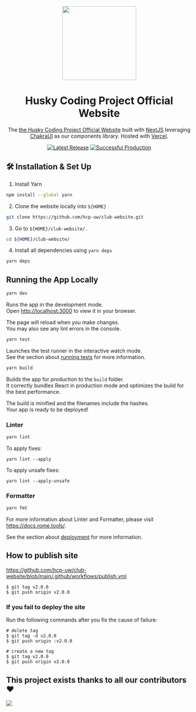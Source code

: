 <div align="center">

<img src="https://firebasestorage.googleapis.com/v0/b/hcp-uw.appspot.com/o/Logos%2Fclubwebsite.jpg?alt=media&token=c99bd945-8ba0-440f-bbd1-d02ba98b82a4" width="200">

# Husky Coding Project Official Website

The [the Husky Coding Project Official Website](https://hcp-uw.vercel.app/home) built with [NextJS](https://nextjs.org/) leveraging [ChakraUI](https://chakra-ui.com/) as our components library. Hosted with [Vercel](https://vercel.com/).

<a href="https://github.com/hcp-uw/club-website"><img alt="Latest Release" src="https://img.shields.io/badge/latest-v2.0.0-brightgreen"></a>
<a href="https://hcp-uw.vercel.app/home"><img alt="Successful Production" src="https://img.shields.io/badge/production-success-brightgreen"></a>

</div>

## 🛠 Installation & Set Up 

1) Install Yarn
```sh
npm install --global yarn
```
2) Clone the website locally into `${HOME}`
```sh
git clone https://github.com/hcp-uw/club-website.git
```
3) Go to `${HOME}/club-website/.`
```sh
cd ${HOME}/club-website/
```
4) Install all dependencies using `yarn deps`
```sh
yarn deps
```

## Running the App Locally 

```sh
yarn dev
```

Runs the app in the development mode.\
Open [http://localhost:3000](http://localhost:3000) to view it in your browser.

The page will reload when you make changes.\
You may also see any lint errors in the console.

```sh
yarn test
```

Launches the test runner in the interactive watch mode.\
See the section about [running tests](https://facebook.github.io/create-react-app/docs/running-tests) for more information.

```sh
yarn build
```

Builds the app for production to the `build` folder.\
It correctly bundles React in production mode and optimizes the build for the best performance.

The build is minified and the filenames include the hashes.\
Your app is ready to be deployed!

### Linter

```sh
yarn lint
```

To apply fixes:

```shell
yarn lint --apply
```

To apply unsafe fixes:

```shell
yarn lint --apply-unsafe
```

### Formatter

```sh
yarn fmt
```

For more information about Linter and Formatter, please visit https://docs.rome.tools/.

See the section about [deployment](https://facebook.github.io/create-react-app/docs/deployment) for more information.

## How to publish site

https://github.com/hcp-uw/club-website/blob/main/.github/workflows/publish.yml

```console
$ git tag v2.0.0
$ git push origin v2.0.0
```

### If you fail to deploy the site

Run the following commands after you fix the cause of failure:

```console
# delete tag
$ git tag -d v2.0.0
$ git push origin :v2.0.0

# create a new tag
$ git tag v2.0.0
$ git push origin v2.0.0
```

## This project exists thanks to all our contributors ❤️

<a href="https://github.com/hcp-uw/club-website/graphs/contributors">
  <img src="https://contrib.rocks/image?repo=hcp-uw/club-website" />
</a>
